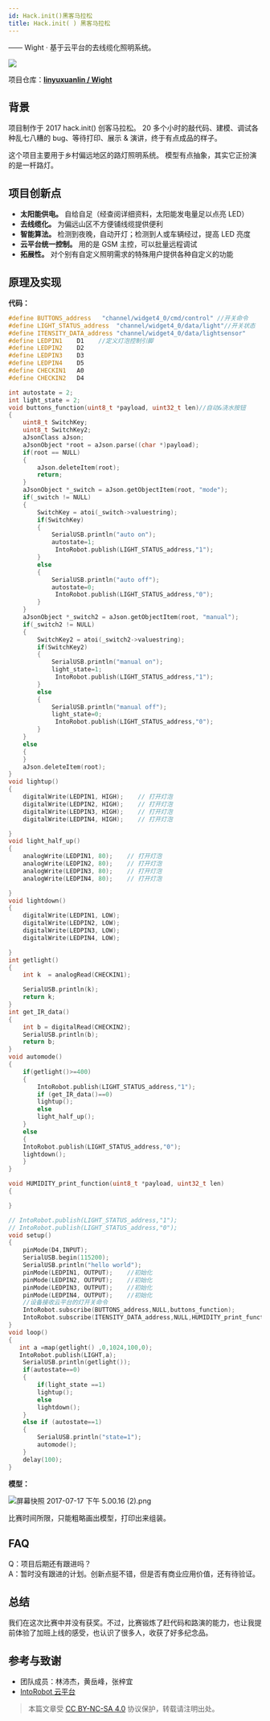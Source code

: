 ```yaml
---
id: Hack.init()黑客马拉松
title: Hack.init( ) 黑客马拉松
---
```


—— Wight · 基于云平台的去线缆化照明系统。

![](https://wiki-media-1253965369.cos.ap-guangzhou.myqcloud.com/img/wight.jpg)

项目仓库：[**linyuxuanlin / Wight**](https://github.com/linyuxuanlin/Wight)

## 背景

项目制作于 2017 hack.init\(\) 创客马拉松。 20 多个小时的敲代码、建模、调试各种乱七八糟的 bug、等待打印、展示 & 演讲，终于有点成品的样子。

这个项目主要用于乡村偏远地区的路灯照明系统。 模型有点抽象，其实它正扮演的是一杆路灯。

## 项目创新点

- **太阳能供电。** 自给自足（经查阅详细资料，太阳能发电量足以点亮 LED）
- **去线缆化。** 为偏远山区不方便铺线缆提供便利
- **智能算法。** 检测到夜晚，自动开灯；检测到人或车辆经过，提高 LED 亮度
- **云平台统一控制。** 用的是 GSM 主控，可以批量远程调试
- **拓展性。** 对个别有自定义照明需求的特殊用户提供各种自定义的功能

## 原理及实现

**代码：**

```cpp
#define BUTTONS_address   "channel/widget4_0/cmd/control" //开关命令
#define LIGHT_STATUS_address  "channel/widget4_0/data/light"//开关状态
#define ITENSITY_DATA_address "channel/widget4_0/data/lightsensor"
#define LEDPIN1    D1    //定义灯泡控制引脚
#define LEDPIN2    D2
#define LEDPIN3    D3
#define LEDPIN4    D5
#define CHECKIN1   A0
#define CHECKIN2   D4

int autostate = 2;
int light_state = 2;
void buttons_function(uint8_t *payload, uint32_t len)//自动&浇水按钮
{
    uint8_t SwitchKey;
    uint8_t SwitchKey2;
    aJsonClass aJson;
    aJsonObject *root = aJson.parse((char *)payload);
    if(root == NULL)
    {
        aJson.deleteItem(root);
        return;
    }
    aJsonObject *_switch = aJson.getObjectItem(root, "mode");
    if(_switch != NULL)
    {
        SwitchKey = atoi(_switch->valuestring);
        if(SwitchKey)
        {
            SerialUSB.println("auto on");
            autostate=1;
             IntoRobot.publish(LIGHT_STATUS_address,"1");
        }
        else
        {
            SerialUSB.println("auto off");
            autostate=0;
             IntoRobot.publish(LIGHT_STATUS_address,"0");
        }
    }
    aJsonObject *_switch2 = aJson.getObjectItem(root, "manual");
    if(_switch2 != NULL)
    {
        SwitchKey2 = atoi(_switch2->valuestring);
        if(SwitchKey2)
        {
            SerialUSB.println("manual on");
            light_state=1;
             IntoRobot.publish(LIGHT_STATUS_address,"1");
        }
        else
        {
            SerialUSB.println("manual off");
            light_state=0;
             IntoRobot.publish(LIGHT_STATUS_address,"0");
        }
    }
    else
    {
    }
    aJson.deleteItem(root);
}
void lightup()
{
    digitalWrite(LEDPIN1, HIGH);    // 打开灯泡
    digitalWrite(LEDPIN2, HIGH);    // 打开灯泡
    digitalWrite(LEDPIN3, HIGH);    // 打开灯泡
    digitalWrite(LEDPIN4, HIGH);    // 打开灯泡

}
void light_half_up()
{
    analogWrite(LEDPIN1, 80);    // 打开灯泡
    analogWrite(LEDPIN2, 80);    // 打开灯泡
    analogWrite(LEDPIN3, 80);    // 打开灯泡
    analogWrite(LEDPIN4, 80);    // 打开灯泡

}
void lightdown()
{
    digitalWrite(LEDPIN1, LOW);
    digitalWrite(LEDPIN2, LOW);
    digitalWrite(LEDPIN3, LOW);
    digitalWrite(LEDPIN4, LOW);

}
int getlight()
{
    int k  = analogRead(CHECKIN1);

    SerialUSB.println(k);
    return k;
}
int get_IR_data()
{
    int b = digitalRead(CHECKIN2);
    SerialUSB.println(b);
    return b;
}
void automode()
{
    if(getlight()>=400)
    {
        IntoRobot.publish(LIGHT_STATUS_address,"1");
        if (get_IR_data()==0)
        lightup();
        else
        light_half_up();
    }
    else
    {
    IntoRobot.publish(LIGHT_STATUS_address,"0");
    lightdown();
    }
}

void HUMIDITY_print_function(uint8_t *payload, uint32_t len)
{

}

// IntoRobot.publish(LIGHT_STATUS_address,"1");
// IntoRobot.publish(LIGHT_STATUS_address,"0");
void setup()
{
    pinMode(D4,INPUT);
    SerialUSB.begin(115200);
    SerialUSB.println("hello world");
    pinMode(LEDPIN1, OUTPUT);    //初始化
    pinMode(LEDPIN2, OUTPUT);    //初始化
    pinMode(LEDPIN3, OUTPUT);    //初始化
    pinMode(LEDPIN4, OUTPUT);    //初始化
    //设备接收云平台的灯开关命令
    IntoRobot.subscribe(BUTTONS_address,NULL,buttons_function);
    IntoRobot.subscribe(ITENSITY_DATA_address,NULL,HUMIDITY_print_function);
}
void loop()
{
   int a =map(getlight() ,0,1024,100,0);
   IntoRobot.publish(LIGHT,a);
    SerialUSB.println(getlight());
    if(autostate==0)
    {
        if(light_state ==1)
        lightup();
        else
        lightdown();
    }
    else if (autostate==1)
    {
        SerialUSB.println("state=1");
        automode();
    }
    delay(100);
}
```

**模型：**

![屏幕快照 2017-07-17 下午 5.00.16 (2).png](http://upload-images.jianshu.io/upload_2218072-c2cb025a94089a51.png?imageMogr2/auto-orient/strip|imageView2/2/w/1240)

比赛时间所限，只能粗略画出模型，打印出来组装。

## FAQ

Q：项目后期还有跟进吗？  
 A：暂时没有跟进的计划。创新点挺不错，但是否有商业应用价值，还有待验证。

## 总结

我们在这次比赛中并没有获奖。不过，比赛锻炼了赶代码和路演的能力，也让我提前体验了加班上线的感受，也认识了很多人，收获了好多纪念品。

## 参考与致谢

- 团队成员：林沛杰，黄岳峰，张梓宜
- [IntoRobot 云平台](https://www.intorobot.com/)

> 本篇文章受 [CC BY-NC-SA 4.0](https://creativecommons.org/licenses/by/4.0/deed.zh) 协议保护，转载请注明出处。

